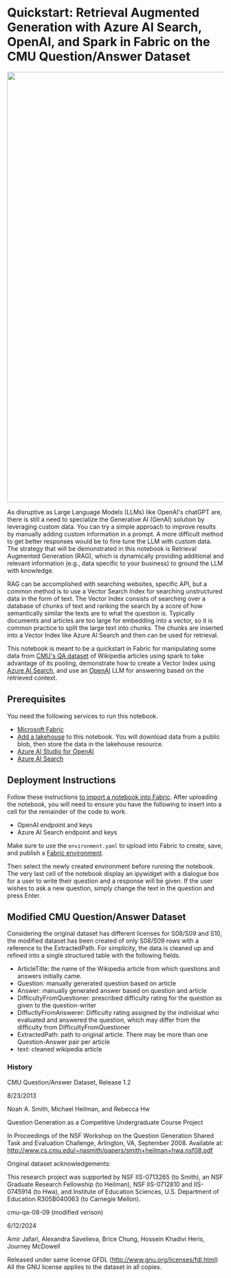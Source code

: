 # Quickstart: Retrieval Augmented Generation with Azure AI Search, OpenAI, and Spark in Fabric on the CMU Question/Answer Dataset


<img src="https://appliedaipublicdata.blob.core.windows.net/cmuqa-08-09/output/fabric_guidance_genai.png" style="width:1000px;"/>

As disruptive as Large Language Models (LLMs) like OpenAI's chatGPT are, there is still a need to specialize the Generative AI (GenAI) solution by leveraging custom data. You can try a simple approach to improve results by manually adding custom information in a prompt. A more difficult method to get better responses would be to fine tune the LLM with custom data. The strategy that will be demonstrated in this notebook is Retrieval Augmented Generation (RAG), which is dynamically providing additional and relevant information (e.g., data specific to your business) to ground the LLM with knowledge. 

RAG can be accomplished with searching websites, specific API, but a common method is to use a Vector Search Index for searching unstructured data in the form of text. The Vector Index consists of searching over a database of chunks of text and ranking the search by a score of how semantically similar the texts are to what the question is. Typically documents and articles are too large for embedding into a vector, so it is common practice to split the large text into chunks. The chunks are inserted into a Vector Index like Azure AI Search and then can be used for retrieval.

This notebook is meant to be a quickstart in Fabric for manipulating some data from [CMU's QA dataset](https://www.cs.cmu.edu/~ark/QA-data/) of Wikipedia articles using spark to take advantage of its pooling, demonstrate how to create a Vector Index using [Azure AI Search](https://learn.microsoft.com/en-us/azure/search/search-what-is-azure-search), and use an [OpenAI](https://learn.microsoft.com/en-us/azure/ai-services/openai/overview) LLM for answering based on the retrieved context.

## Prerequisites

You need the following services to run this notebook.

- [Microsoft Fabric](https://aka.ms/fabric/getting-started)
- [Add a lakehouse](https://aka.ms/fabric/addlakehouse) to this notebook. You will download data from a public blob, then store the data in the lakehouse resource.
- [Azure AI Studio for OpenAI](https://aka.ms/what-is-ai-studio)
- [Azure AI Search](https://aka.ms/azure-ai-search)

## Deployment Instructions

Follow these instructions [to import a notebook into Fabric](https://learn.microsoft.com/en-us/fabric/data-engineering/how-to-use-notebook). After uploading the notebook, you will need to ensure you have the following to insert into a cell for the remainder of the code to work.

- OpenAI endpoint and keys
- Azure AI Search endpoint and keys

Make sure to use the `environment.yaml` to upload into Fabric to create, save, and publish a [Fabric environment](https://learn.microsoft.com/en-us/fabric/data-engineering/create-and-use-environment). 

Then select the newly created environment before running the notebook. The very last cell of the notebook display an ipywidget with a dialogue box for a user to write their question and a response will be given. If the user wishes to ask a new question, simply change the text in the question and press Enter. 
 
## Modified CMU Question/Answer Dataset

Considering the original dataset has different licenses for S08/S09 and S10, the modified dataset has been created of only S08/S09 rows with a reference to the ExtractedPath. For simplicity, the data is cleaned up and refined into a single structured table with the following fields.

- ArticleTitle: the name of the Wikipedia article from which questions and answers initially came.
- Question: manually generated question based on article
- Answer: manually generated answer based on question and article
- DifficultyFromQuestioner: prescribed difficulty rating for the question as given to the question-writer
- DiffuctlyFromAnswerer: Difficulty rating assigned by the individual who evaluated and answered the question, which may differ from the difficulty from DifficultyFromQuestioner
- ExtractedPath: path to original article. There may be more than one Question-Answer pair per article
- text: cleaned wikipedia article

### History 
CMU Question/Answer Dataset, Release 1.2

8/23/2013

Noah A. Smith, Michael Heilman, and Rebecca Hw

Question Generation as a Competitive Undergraduate Course Project

In Proceedings of the NSF Workshop on the Question Generation Shared Task and Evaluation Challenge, Arlington, VA, September 2008. 
Available at: http://www.cs.cmu.edu/~nasmith/papers/smith+heilman+hwa.nsf08.pdf

Original dataset acknowledgements:

This research project was supported by NSF IIS-0713265 (to Smith), an NSF Graduate Research Fellowship (to Heilman), NSF IIS-0712810 and IIS-0745914 (to Hwa), and Institute of Education Sciences, U.S. Department of Education R305B040063 (to Carnegie Mellon).

cmu-qa-08-09 (modified verison)

6/12/2024

Amir Jafari, Alexandra Savelieva, Brice Chung, Hossein Khadivi Heris, Journey McDowell

Released under same license GFDL (http://www.gnu.org/licenses/fdl.html)
All the GNU license applies to the dataset in all copies.